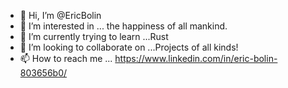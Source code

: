 - 👋 Hi, I’m @EricBolin
- 👀 I’m interested in ... the happiness of all mankind.
- 🌱 I’m currently trying to learn ...Rust 
- 💞️ I’m looking to collaborate on ...Projects of all kinds!
- 📫 How to reach me ... https://www.linkedin.com/in/eric-bolin-803656b0/

<!---
EricBolin/EricBolin is a ✨ special ✨ repository because its `README.md` (this file) appears on your GitHub profile.
You can click the Preview link to take a look at your changes.
--->
